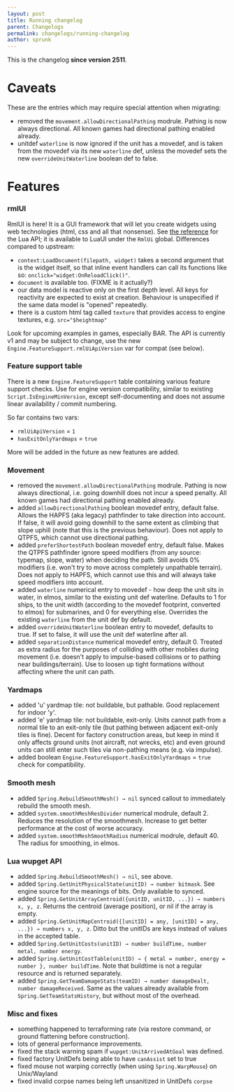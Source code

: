 ```yaml
---
layout: post
title: Running changelog
parent: Changelogs
permalink: changelogs/running-changelog
author: sprunk
---
```


This is the changelog **since version 2511**.

# Caveats
These are the entries which may require special attention when migrating:
* removed the `movement.allowDirectionalPathing` modrule. Pathing is now always directional. All known games had directional pathing enabled already.
* unitdef `waterline` is now ignored if the unit has a movedef, and is taken from the movedef via its new `waterline` def, unless the movedef sets the new `overrideUnitWaterline` boolean def to false.

# Features

### rmlUI
RmlUI is here! It is a GUI framework that will let you create widgets using web technologies (html, css and all that nonsense).
See [the reference](https://mikke89.github.io/RmlUiDoc/pages/lua_manual/api_reference.html) for the Lua API; it is available to LuaUI under the `RmlUi` global.
Differences compared to upstream:
* `context:LoadDocument(filepath, widget)` takes a second argument that is the widget itself,
so that inline event handlers can call its functions like so: `onclick="widget:OnReloadClick()"`.
* `document` is available too. (FIXME is it actually?)
* our data model is reactive only on the first depth level.
All keys for reactivity are expected to exist at creation.
Behaviour is unspecified if the same data model is "opened" repeatedly.
* there is a custom html tag called `texture` that provides access to engine textures, e.g. `src="$heightmap"`

Look for upcoming examples in games, especially BAR.
The API is currently v1 and may be subject to change, use the new `Engine.FeatureSupport.rmlUiApiVersion` var for compat (see below).

### Feature support table

There is a new `Engine.FeatureSupport` table containing various feature support checks.
Use for engine version compatibility, similar to existing `Script.IsEngineMinVersion`,
except self-documenting and does not assume linear availability / commit numbering.

So far contains two vars:
* `rmlUiApiVersion` = `1`
* `hasExitOnlyYardmaps` = `true`

More will be added in the future as new features are added.

### Movement
* removed the `movement.allowDirectionalPathing` modrule. Pathing is now always directional, i.e. going downhill does not incur a speed penalty. All known games had directional pathing enabled already.
* added `allowDirectionalPathing` boolean movedef entry, default false. Allows the HAPFS (aka legacy) pathfinder to take direction into account. If false, it will avoid going downhill to the same extent as climbing that slope uphill (note that this is the previous behaviour). Does not apply to QTPFS, which cannot use directional pathing.
* added `preferShortestPath` boolean movedef entry, default false. Makes the QTPFS pathfinder ignore speed modifiers (from any source: typemap, slope, water) when deciding the path. Still avoids 0% modifiers (i.e. won't try to move across completely unpathable terrain). Does not apply to HAPFS, which cannot use this and will always take speed modifiers into account.
* added `waterline` numerical entry to movedef - how deep the unit sits in water, in elmos, similar to the existing unit def waterline. Defaults to 1 for ships, to the unit width (according to the movedef footprint, converted to elmos) for submarines, and 0 for everything else. Overrides the existing `waterline` from the unit def by default.
* added `overrideUnitWaterline` boolean entry to movedef, defaults to true. If set to false, it will use the unit def waterline after all.
* added `separationDistance` numerical movedef entry, default 0. Treated as extra radius for the purposes of colliding with other mobiles during movement (i.e. doesn't apply to impulse-based collisions or to pathing near buildings/terrain). Use to loosen up tight formations without affecting where the unit can path.

### Yardmaps
* added 'u' yardmap tile: not buildable, but pathable. Good replacement for indoor 'y'.
* added 'e' yardmap tile: not buildable, exit-only. Units cannot path from a normal tile to an exit-only tile (but pathing between adjacent exit-only tiles is fine).
Decent for factory construction areas, but keep in mind it only affects ground units (not aircraft, not wrecks, etc) and even ground units can still enter such tiles via non-pathing means (e.g. via impulse).
* added boolean `Engine.FeatureSupport.hasExitOnlyYardmaps` = `true` check for compatibility.

### Smooth mesh
* added `Spring.RebuildSmoothMesh() → nil` synced callout to immediately rebuild the smooth mesh.
* added `system.smoothMeshResDivider` numerical modrule, default 2. Reduces the resolution of the smoothmesh. Increase to get better performance at the cost of worse accuracy.
* added `system.smoothMeshSmoothRadius` numerical modrule, default 40. The radius for smoothing, in elmos.

### Lua wupget API
* added `Spring.RebuildSmoothMesh() → nil`, see above.
* added `Spring.GetUnitPhysicalState(unitID) → number bitmask`. See engine source for the meanings of bits. Only available to synced.
* added `Spring.GetUnitArrayCentroid({unitID, unitID, ...}) → numbers x, y, z`. Returns the centroid (average position), or nil if the array is empty.
* added `Spring.GetUnitMapCentroid({[unitID] = any, [unitID] = any, ...}) → numbers x, y, z`. Ditto but the unitIDs are keys instead of values in the accepted table.
* added `Spring.GetUnitCosts(unitID) → number buildTime, number metal, number energy`.
* added `Spring.GetUnitCostTable(unitID) → { metal = number, energy = number }, number buildTime`. Note that buildtime is not a regular resource and is returned separately.
* added `Spring.GetTeamDamageStats(teamID) → number damageDealt, number damageReceived`. Same as the values already available from `Spring.GetTeamStatsHistory`, but without most of the overhead.

### Misc and fixes
* something happened to terraforming rate (via restore command, or ground flattening before construction).
* lots of general performance improvements.
* fixed the stack warning spam if `wupget:UnitArrivedAtGoal` was defined.
* fixed factory UnitDefs being able to have `canAssist` set to true
* fixed mouse not warping correctly (when using `Spring.WarpMouse`) on Unix/Wayland
* fixed invalid corpse names being left unsanitized in UnitDefs `corpse`
